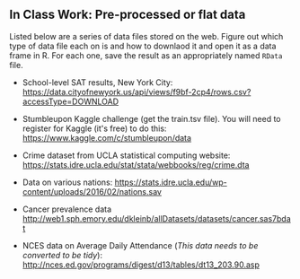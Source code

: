 In Class Work: Pre-processed or flat data
-------------------

Listed below are a series of data files stored on the web. Figure out which type of data file each on is and how to downlaod it and open it as a data frame in R. For each one, save the result as an appropriately named `RData` file.

* School-level SAT results, New York City: https://data.cityofnewyork.us/api/views/f9bf-2cp4/rows.csv?accessType=DOWNLOAD

* Stumbleupon Kaggle challenge (get the train.tsv file). You will need to register for Kaggle (it's free) to do this:
https://www.kaggle.com/c/stumbleupon/data 

* Crime dataset from UCLA statistical computing website:
https://stats.idre.ucla.edu/stat/stata/webbooks/reg/crime.dta

* Data on various nations:
https://stats.idre.ucla.edu/wp-content/uploads/2016/02/nations.sav

* Cancer prevalence data http://web1.sph.emory.edu/dkleinb/allDatasets/datasets/cancer.sas7bdat

* NCES data on Average Daily Attendance (*This data needs to be converted to be tidy*): http://nces.ed.gov/programs/digest/d13/tables/dt13_203.90.asp

